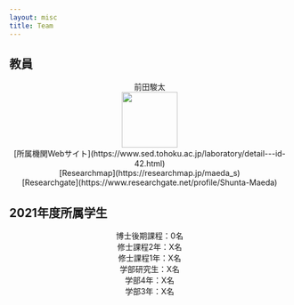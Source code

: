 ```yaml
---
layout: misc
title: Team
---
```


## 教員<br>
<div align="center">
前田駿太<br>
<img width="100px" src="https://github.com/SMaeda-lab/SMaeda-lab.github.io/blob/gh-pages/assets/img/shuntamaeda.jpg?raw=true"><br>
</div>
<div style="text-align: center;">
[所属機関Webサイト](https://www.sed.tohoku.ac.jp/laboratory/detail---id-42.html)<br>
[Researchmap](https://researchmap.jp/maeda_s)<br>
[Researchgate](https://www.researchgate.net/profile/Shunta-Maeda)<br>
  </div>

## 2021年度所属学生<br>
<div align="center">
博士後期課程：0名<br>
修士課程2年：X名<br>
修士課程1年：X名<br>
学部研究生：X名<br>
学部4年：X名<br>
学部3年：X名<br>
  </div>
